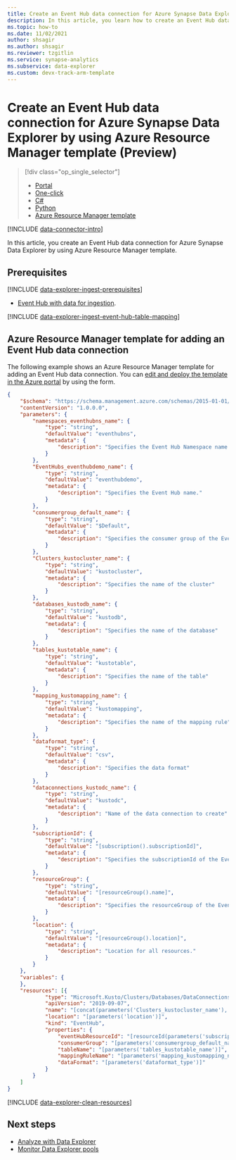 ```yaml
---
title: Create an Event Hub data connection for Azure Synapse Data Explorer by using Azure Resource Manager template (Preview)
description: In this article, you learn how to create an Event Hub data connection for Azure Synapse Data Explorer by using Azure Resource Manager template.
ms.topic: how-to
ms.date: 11/02/2021
author: shsagir
ms.author: shsagir
ms.reviewer: tzgitlin
ms.service: synapse-analytics
ms.subservice: data-explorer
ms.custom: devx-track-arm-template
---
```


# Create an Event Hub data connection for Azure Synapse Data Explorer by using Azure Resource Manager template (Preview)

> [!div class="op_single_selector"]
> * [Portal](data-explorer-ingest-event-hub-portal.md)
> * [One-click](data-explorer-ingest-event-hub-one-click.md)
> * [C\#](data-explorer-ingest-event-hub-csharp.md)
> * [Python](data-explorer-ingest-event-hub-python.md)
> * [Azure Resource Manager template](data-explorer-ingest-event-hub-resource-manager.md)

[!INCLUDE [data-connector-intro](../includes/data-explorer-ingest-data-intro.md)] 

In this article, you create an Event Hub data connection for Azure Synapse Data Explorer by using Azure Resource Manager template.

## Prerequisites

[!INCLUDE [data-explorer-ingest-prerequisites](../includes/data-explorer-ingest-prerequisites.md)]

- [Event Hub with data for ingestion](data-explorer-ingest-event-hub-portal.md#create-an-event-hub).

[!INCLUDE [data-explorer-ingest-event-hub-table-mapping](../includes/data-explorer-ingest-event-hub-table-mapping.md)]

## Azure Resource Manager template for adding an Event Hub data connection

The following example shows an Azure Resource Manager template for adding an Event Hub data connection.  You can [edit and deploy the template in the Azure portal](/azure/azure-resource-manager/resource-manager-quickstart-create-templates-use-the-portal#edit-and-deploy-the-template) by using the form.

```json
{
    "$schema": "https://schema.management.azure.com/schemas/2015-01-01/deploymentTemplate.json#",
    "contentVersion": "1.0.0.0",
    "parameters": {
        "namespaces_eventhubns_name": {
            "type": "string",
            "defaultValue": "eventhubns",
            "metadata": {
                "description": "Specifies the Event Hub Namespace name."
            }
        },
        "EventHubs_eventhubdemo_name": {
            "type": "string",
            "defaultValue": "eventhubdemo",
            "metadata": {
                "description": "Specifies the Event Hub name."
            }
        },
        "consumergroup_default_name": {
            "type": "string",
            "defaultValue": "$Default",
            "metadata": {
                "description": "Specifies the consumer group of the Event Hub."
            }
        },
        "Clusters_kustocluster_name": {
            "type": "string",
            "defaultValue": "kustocluster",
            "metadata": {
                "description": "Specifies the name of the cluster"
            }
        },
        "databases_kustodb_name": {
            "type": "string",
            "defaultValue": "kustodb",
            "metadata": {
                "description": "Specifies the name of the database"
            }
        },
        "tables_kustotable_name": {
            "type": "string",
            "defaultValue": "kustotable",
            "metadata": {
                "description": "Specifies the name of the table"
            }
        },
        "mapping_kustomapping_name": {
            "type": "string",
            "defaultValue": "kustomapping",
            "metadata": {
                "description": "Specifies the name of the mapping rule"
            }
        },
        "dataformat_type": {
            "type": "string",
            "defaultValue": "csv",
            "metadata": {
                "description": "Specifies the data format"
            }
        },
        "dataconnections_kustodc_name": {
            "type": "string",
            "defaultValue": "kustodc",
            "metadata": {
                "description": "Name of the data connection to create"
            }
        },
        "subscriptionId": {
            "type": "string",
            "defaultValue": "[subscription().subscriptionId]",
            "metadata": {
                "description": "Specifies the subscriptionId of the Event Hub"
            }
        },
        "resourceGroup": {
            "type": "string",
            "defaultValue": "[resourceGroup().name]",
            "metadata": {
                "description": "Specifies the resourceGroup of the Event Hub"
            }
        },
        "location": {
            "type": "string",
            "defaultValue": "[resourceGroup().location]",
            "metadata": {
                "description": "Location for all resources."
            }
        }
    },
    "variables": {
    },
    "resources": [{
            "type": "Microsoft.Kusto/Clusters/Databases/DataConnections",
            "apiVersion": "2019-09-07",
            "name": "[concat(parameters('Clusters_kustocluster_name'), '/', parameters('databases_kustodb_name'), '/', parameters('dataconnections_kustodc_name'))]",
            "location": "[parameters('location')]",
            "kind": "EventHub",
            "properties": {
                "eventHubResourceId": "[resourceId(parameters('subscriptionId'), parameters('resourceGroup'), 'Microsoft.EventHub/namespaces/eventhubs', parameters('namespaces_eventhubns_name'), parameters('EventHubs_eventhubdemo_name'))]",
                "consumerGroup": "[parameters('consumergroup_default_name')]",
                "tableName": "[parameters('tables_kustotable_name')]",
                "mappingRuleName": "[parameters('mapping_kustomapping_name')]",
                "dataFormat": "[parameters('dataformat_type')]"
            }
        }
    ]
}
```

[!INCLUDE [data-explorer-clean-resources](../includes/data-explorer-clean-resources.md)]

## Next steps

- [Analyze with Data Explorer](../../get-started-analyze-data-explorer.md)
- [Monitor Data Explorer pools](../data-explorer-monitor-pools.md)

